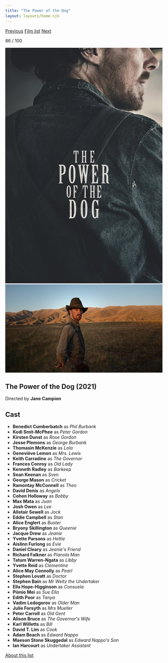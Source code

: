 ```yaml
---
title: "The Power of the Dog"
layout: layouts/home.njk
---
```


<nav class="films">
  <a class="prev" href="../the-french-dispatch">Previous</a>
  <a href="../">Film list</a>
  <a class="next" href="../belfast">Next</a>
</nav>

<p>86 / 100</p>

<article class="film">
  <div class="backdrop-and-poster">
    <img class="poster" src="../films/posters/the-power-of-the-dog.jpg" alt="">
    <img class="backdrop" src="../films/backdrops/the-power-of-the-dog.jpg" alt="">
  </div>

  <h1>The Power of the Dog (2021)</h1>

  <p class="director">
    Directed by <strong>Jane Campion</strong>
  </p>


  <h2>
    Cast
  </h2>
  <ul>
    <li><strong>Benedict Cumberbatch</strong> as <em>Phil Burbank</em></li>
<li><strong>Kodi Smit-McPhee</strong> as <em>Peter Gordon</em></li>
<li><strong>Kirsten Dunst</strong> as <em>Rose Gordon</em></li>
<li><strong>Jesse Plemons</strong> as <em>George Burbank</em></li>
<li><strong>Thomasin McKenzie</strong> as <em>Lola</em></li>
<li><strong>Geneviève Lemon</strong> as <em>Mrs. Lewis</em></li>
<li><strong>Keith Carradine</strong> as <em>The Governor</em></li>
<li><strong>Frances Conroy</strong> as <em>Old Lady</em></li>
<li><strong>Kenneth Radley</strong> as <em>Barkeep</em></li>
<li><strong>Sean Keenan</strong> as <em>Sven</em></li>
<li><strong>George Mason</strong> as <em>Cricket</em></li>
<li><strong>Ramontay McConnell</strong> as <em>Theo</em></li>
<li><strong>David Denis</strong> as <em>Angelo</em></li>
<li><strong>Cohen Holloway</strong> as <em>Bobby</em></li>
<li><strong>Max Mata</strong> as <em>Juan</em></li>
<li><strong>Josh Owen</strong> as <em>Lee</em></li>
<li><strong>Alistair Sewell</strong> as <em>Jock</em></li>
<li><strong>Eddie Campbell</strong> as <em>Stan</em></li>
<li><strong>Alice Englert</strong> as <em>Buster</em></li>
<li><strong>Bryony Skillington</strong> as <em>Queenie</em></li>
<li><strong>Jacque Drew</strong> as <em>Jeanie</em></li>
<li><strong>Yvette Parsons</strong> as <em>Hettie</em></li>
<li><strong>Aislinn Furlong</strong> as <em>Evie</em></li>
<li><strong>Daniel Cleary</strong> as <em>Jeanie's Friend</em></li>
<li><strong>Richard Falkner</strong> as <em>Pianola Man</em></li>
<li><strong>Tatum Warren-Ngata</strong> as <em>Libby</em></li>
<li><strong>Yvette Reid</strong> as <em>Clementine</em></li>
<li><strong>Alice May Connolly</strong> as <em>Pearl</em></li>
<li><strong>Stephen Lovatt</strong> as <em>Doctor</em></li>
<li><strong>Stephen Bain</strong> as <em>Mr Weltz the Undertaker</em></li>
<li><strong>Ella Hope-Higginson</strong> as <em>Consuela</em></li>
<li><strong>Piimio Mei</strong> as <em>Sue Ella</em></li>
<li><strong>Edith Poor</strong> as <em>Tanya</em></li>
<li><strong>Vadim Ledogorov</strong> as <em>Older Man</em></li>
<li><strong>Julie Forsyth</strong> as <em>Mrs Mueller</em></li>
<li><strong>Peter Carroll</strong> as <em>Old Gent</em></li>
<li><strong>Alison Bruce</strong> as <em>The Governor's Wife</em></li>
<li><strong>Karl Willetts</strong> as <em>Bill</em></li>
<li><strong>David T. Lim</strong> as <em>Cook</em></li>
<li><strong>Adam Beach</strong> as <em>Edward Nappo</em></li>
<li><strong>Maeson Stone Skuggedal</strong> as <em>Edward Nappo's Son</em></li>
<li><strong>Ian Harcourt</strong> as <em>Undertaker Assistant</em></li>
  </ul>
</article>
<footer>
  <a href="../about">About this list</a>
</footer>
